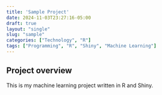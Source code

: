 ```yaml
---
title: 'Sample Project'
date: 2024-11-03T23:27:16-05:00
draft: true
layout: "single"
slug: "sample"
categories: ["Technology", "R"]
tags: ["Programming", "R", "Shiny", "Machine Learning"]
---
```


## Project overview

This is my machine learning project written in R and Shiny.
